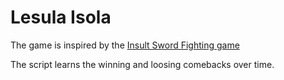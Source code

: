 # Lesula Isola

The game is inspired by the [Insult Sword Fighting game](http://monkeyisland.wikia.com/wiki/Insult_Sword_Fighting)

The script learns the winning and loosing comebacks over time.

